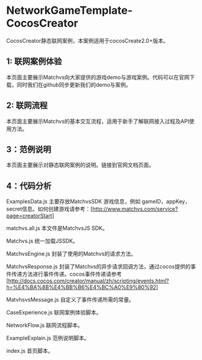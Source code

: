 # NetworkGameTemplate-CocosCreator

CocosCreator静态联网案例，本案例适用于cocosCreate2.0+版本。

## 1: 联网案例体验

本页面主要展示Matchvs向大家提供的游戏demo与游戏案例。代码可以在官网下载，同时我们在github同步更新我们的demo与案例。

## 2: 联网流程

本页面主要展示Matchvs的基本交互流程，适用于新手了解联网接入过程及API使用方法。

## 3：范例说明

本页面主要展示对静态联网案例的说明。链接到官网文档页面。

## 4：代码分析

ExamplesData.js 主要存放MatchvsSDK 游戏信息，例如 gameID，appKey，secret信息。如何创建游戏请参考：[http://www.matchvs.com/service?page=creatorStart]

matchvs.all.js  本文件是MatchvsJS SDK。

Matchvs.js 统一加载JSSDK。

MatchvsEngine.js 封装了使用的Matchvs的请求方法。

MatchvsResponse.js 封装了Matchvs的异步请求回调方法，通过cocos提供的事件传递方法进行事件传递。cocos事件传递请参考 [http://docs.cocos.com/creator/manual/zh/scripting/events.html?h=%E4%BA%8B%E4%BB%B6%E4%BC%A0%E9%80%92]

MatvhsvsMessage.js 自定义了事件传递所需的常量。

CaseExperience.js  联网案例体验脚本。

NetworkFlow.js 联网流程脚本。

ExampleExplain.js 范例说明脚本。

index.js 首页脚本。





